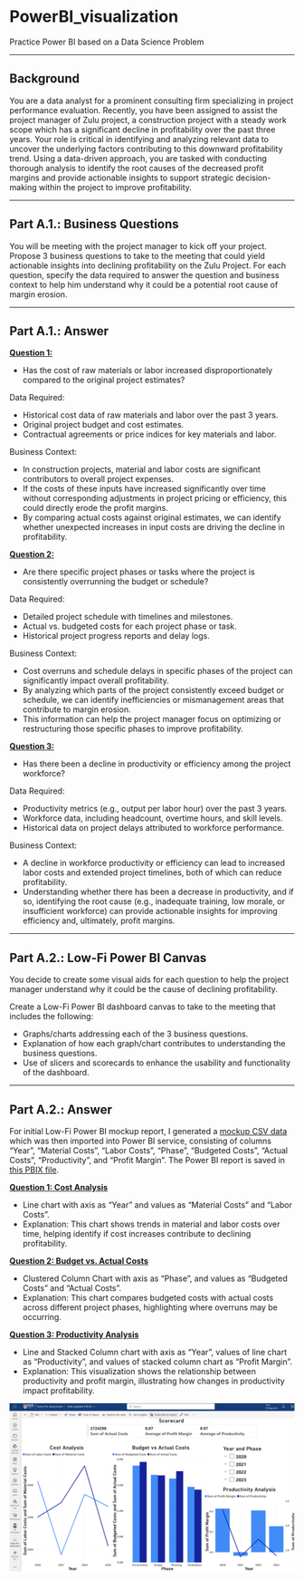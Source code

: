 # PowerBI_visualization
Practice Power BI based on a Data Science Problem

---

## Background

You are a data analyst for a prominent consulting firm specializing in project performance evaluation. 
Recently, you have been assigned to assist the project manager of Zulu project, a construction project with a steady work scope which has a significant decline in profitability over the past three years. Your role is critical in identifying and analyzing relevant data to uncover the underlying factors contributing to this downward profitability trend. 
Using a data-driven approach,  you are tasked with conducting thorough analysis to identify the root causes of the decreased profit margins and provide actionable insights to support strategic decision-making within the project to improve profitability.

---

## Part A.1.: Business Questions

You will be meeting with the project manager to kick off your project. 
Propose 3 business questions to take to the meeting that could yield actionable insights into declining profitability on the Zulu Project. 
For each question, specify the data required to answer the question and business context to help him understand why it could be a potential root cause of margin erosion.

---

## Part A.1.: Answer

<u>**Question 1:**</u>
- Has the cost of raw materials or labor increased disproportionately compared to the original project estimates?

Data Required:
- Historical cost data of raw materials and labor over the past 3 years.
- Original project budget and cost estimates.
- Contractual agreements or price indices for key materials and labor.

Business Context:
- In construction projects, material and labor costs are significant contributors to overall project expenses. 
- If the costs of these inputs have increased significantly over time without corresponding adjustments in project pricing or efficiency, this could directly erode the profit margins.
- By comparing actual costs against original estimates, we can identify whether unexpected increases in input costs are driving the decline in profitability.

<u>**Question 2:**</u> 
- Are there specific project phases or tasks where the project is consistently overrunning the budget or schedule?

Data Required:
- Detailed project schedule with timelines and milestones.
- Actual vs. budgeted costs for each project phase or task.
- Historical project progress reports and delay logs.

Business Context:
- Cost overruns and schedule delays in specific phases of the project can significantly impact overall profitability.
- By analyzing which parts of the project consistently exceed budget or schedule, we can identify inefficiencies or mismanagement areas that contribute to margin erosion.
- This information can help the project manager focus on optimizing or restructuring those specific phases to improve profitability.


<u>**Question 3:**</u> 
- Has there been a decline in productivity or efficiency among the project workforce?

Data Required:
- Productivity metrics (e.g., output per labor hour) over the past 3 years.
- Workforce data, including headcount, overtime hours, and skill levels.
- Historical data on project delays attributed to workforce performance.

Business Context:
- A decline in workforce productivity or efficiency can lead to increased labor costs and extended project timelines, both of which can reduce profitability.
- Understanding whether there has been a decrease in productivity, and if so, identifying the root cause (e.g., inadequate training, low morale, or insufficient workforce) can provide actionable insights for improving efficiency and, ultimately, profit margins.

---

## Part A.2.: Low-Fi Power BI Canvas 
You decide to create some visual aids for each question to help the project manager understand why it could be the cause of declining profitability. 

Create a Low-Fi Power BI dashboard canvas to take to the meeting that includes the following:
- Graphs/charts addressing each of the 3 business questions.
- Explanation of how each graph/chart contributes to understanding the business questions.
- Use of slicers and scorecards to enhance the usability and functionality of the dashboard.

---

## Part A.2.: Answer
For initial Low-Fi Power BI mockup report, I generated a [mockup CSV data](./mockup_data.csv) which was then imported into Power BI service, consisting of columns “Year”, “Material Costs”, “Labor Costs”, “Phase”, “Budgeted Costs”, “Actual Costs”, “Productivity”, and “Profit Margin”. The Power BI report is saved in [this PBIX file](./Pre-Assessment.pbix).

<u>**Question 1: Cost Analysis**</u>
- Line chart with axis as “Year” and values as “Material Costs” and “Labor Costs”.
- Explanation: This chart shows trends in material and labor costs over time, helping identify if cost increases contribute to declining profitability.

<u>**Question 2: Budget vs. Actual Costs**</u>
- Clustered Column Chart with axis as “Phase”, and values as “Budgeted Costs” and “Actual Costs”.
- Explanation: This chart compares budgeted costs with actual costs across different project phases, highlighting where overruns may be occurring.

<u>**Question 3: Productivity Analysis**</u>
- Line and Stacked Column chart with axis as “Year”, values of line chart as “Productivity”, and values of stacked column chart as “Profit Margin”.
- Explanation: This visualization shows the relationship between productivity and profit margin, illustrating how changes in productivity impact profitability.

![PreAssessment_report](./PreAssessment_report.png)
